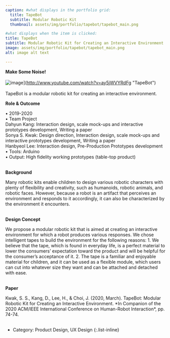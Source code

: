 ```yaml
---
caption: #what displays in the portfolio grid:
  title: TapeBot
  subtitle: Modular Robotic Kit
  thumbnail: assets/img/portfolio/tapebot/tapebot_main.png

#what displays when the item is clicked:  
title: TapeBot
subtitle: Modular Robotic Kit for Creating an Interactive Environment
image: assets/img/portfolio/tapebot/tapebot_main.png
alt: image alt text

---
```

**Make Some Noise!**
<br><br>
![image](http://img.youtube.com/watch?v=ay5jWVYRdFg)](http://www.youtube.com/watch?v=ay5jWVYRdFg "TapeBot")
<br><br>
TapeBot is a modular robotic kit for creating an interactive environment.

**Role & Outcome**<br>
<div style="text-align: left"> 
• 2019-2020
<br>
• Team Project<br>
Dahyun Kang: Interaction design, scale mock-ups and interactive prototypes development, Writing a paper
<br>
Sonya S. Kwak: Design direction, Interaction design, scale mock-ups and interactive prototypes development, Writing a paper
<br>
Hanbyeol Lee: Interaction design, Pre-Production Prototypes development
<br>
• Tools: Arduino
<br>
• Output: High fidelity working prototypes (table-top product)
<br><br>
</div>

**Background**<br>
<div style="text-align: left">
Many robotic kits enable children to design various robotic characters with plenty of flexibility and creativity, such as humanoids, robotic animals, and robotic faces. However, because a robot is an artifact that perceives an environment and responds to it accordingly, it can also be characterized by the environment it encounters.
<br><br>
</div>

**Design Concept**
<div style="text-align: left">
We propose a modular robotic kit that is aimed at creating an interactive environment for which a robot produces various responses. 
We chose intelligent tapes to build the environment for the following reasons:
1. We believe that the tape, which is found in everyday life, is a perfect material to lower the consumers’ expectation toward the product and will be helpful for the consumer’s acceptance of it. 
2. The tape is a familiar and enjoyable material for children, and it can be used as a flexible module, which users can cut into whatever size they want and can be attached and detached with ease.
<br><br>
</div>

**Paper**
<div style="text-align: left">
Kwak, S. S., Kang, D., Lee, H., & Choi, J. (2020, March). TapeBot: Modular Robotic Kit for Creating an Interactive Environment. *In Companion of the 2020 ACM/IEEE International Conference on Human-Robot Interaction*, pp. 74-74. 
<br><br>
</div>

- Category: Product Design, UX Design
{:.list-inline}
